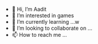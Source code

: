 - 👋 Hi, I’m Aadit
- 👀 I’m interested in games
- 🌱 I’m currently learning ...w
- 💞️ I’m looking to collaborate on ...
- 📫 How to reach me ...

<!---
Nov3mR/Nov3mR is a ✨ special ✨ repository because its `README.md` (this file) appears on your GitHub profile.
You can click the Preview link to take a look at your changes.
--->
